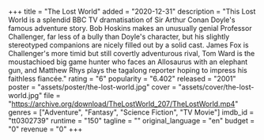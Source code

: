 +++
title = "The Lost World"
added = "2020-12-31"
description = "This Lost World is a splendid BBC TV dramatisation of Sir Arthur Conan Doyle's famous adventure story. Bob Hoskins makes an unusually genial Professor Challenger, far less of a bully than Doyle's character, but his slightly stereotyped companions are nicely filled out by a solid cast. James Fox is Challenger's more timid but still covertly adventurous rival, Tom Ward is the moustachioed big game hunter who faces an Allosaurus with an elephant gun, and Matthew Rhys plays the tagalong reporter hoping to impress his faithless fiancée."
rating = "6"
popularity = "6.402"
released = "2001"
poster = "assets/poster/the-lost-world.jpg"
cover = "assets/cover/the-lost-world.jpg"
file = "https://archive.org/download/TheLostWorld_207/TheLostWorld.mp4"
genres = ["Adventure", "Fantasy", "Science Fiction", "TV Movie"]
imdb_id = "tt0302739"
runtime = "150"
tagline = ""
original_language = "en"
budget = "0"
revenue = "0"
+++